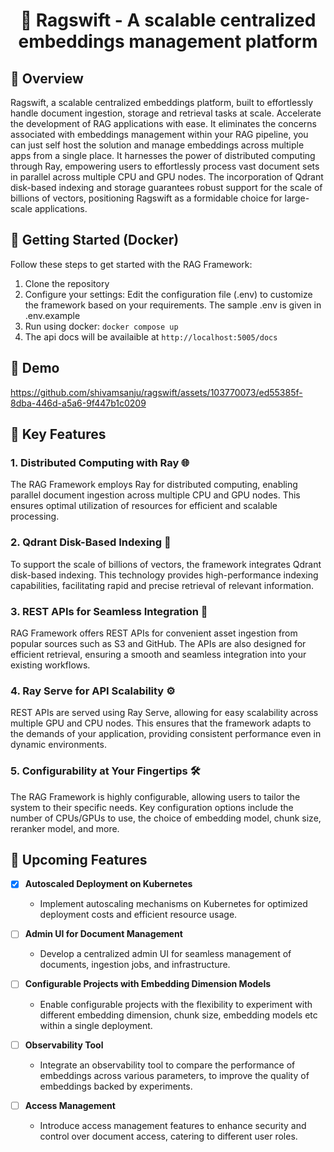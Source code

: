 <h1 align="center"> 🚀 Ragswift - A scalable centralized embeddings management platform </h1>

## 🔗 Overview

Ragswift, a scalable centralized embeddings platform, built to effortlessly handle document ingestion, storage and retrieval tasks at scale. Accelerate the development of RAG applications with ease. It eliminates the concerns associated with embeddings management within your RAG pipeline, you can just self host the solution and manage embeddings across multiple apps from a single place.
It harnesses the power of distributed computing through Ray, empowering users to effortlessly process vast document sets in parallel across multiple CPU and GPU nodes. The incorporation of Qdrant disk-based indexing and storage guarantees robust support for the scale of billions of vectors, positioning Ragswift as a formidable choice for large-scale applications.

## 🔗 Getting Started (Docker)

Follow these steps to get started with the RAG Framework:

1. Clone the repository
2. Configure your settings: Edit the configuration file (.env) to customize the framework based on your requirements. The sample .env is given in .env.example
3. Run using docker: `docker compose up`
4. The api docs will be availaible at `http://localhost:5005/docs`

## 🔗 Demo

https://github.com/shivamsanju/ragswift/assets/103770073/ed55385f-8dba-446d-a5a6-9f447b1c0209

## 🔗 Key Features

### 1. Distributed Computing with Ray 🌐

The RAG Framework employs Ray for distributed computing, enabling parallel document ingestion across multiple CPU and GPU nodes. This ensures optimal utilization of resources for efficient and scalable processing.

### 2. Qdrant Disk-Based Indexing 💽

To support the scale of billions of vectors, the framework integrates Qdrant disk-based indexing. This technology provides high-performance indexing capabilities, facilitating rapid and precise retrieval of relevant information.

### 3. REST APIs for Seamless Integration 🔄

RAG Framework offers REST APIs for convenient asset ingestion from popular sources such as S3 and GitHub. The APIs are also designed for efficient retrieval, ensuring a smooth and seamless integration into your existing workflows.

### 4. Ray Serve for API Scalability ⚙️

REST APIs are served using Ray Serve, allowing for easy scalability across multiple GPU and CPU nodes. This ensures that the framework adapts to the demands of your application, providing consistent performance even in dynamic environments.

### 5. Configurability at Your Fingertips 🛠️
The RAG Framework is highly configurable, allowing users to tailor the system to their specific needs. Key configuration options include the number of CPUs/GPUs to use, the choice of embedding model, chunk size, reranker model, and more.


## 🔗 Upcoming Features

- [x] **Autoscaled Deployment on Kubernetes**
  - Implement autoscaling mechanisms on Kubernetes for optimized deployment costs and efficient resource usage.

- [ ] **Admin UI for Document Management**
  - Develop a centralized admin UI for seamless management of documents, ingestion jobs, and infrastructure.

- [ ] **Configurable Projects with Embedding Dimension Models**
  - Enable configurable projects with the flexibility to experiment with different embedding dimension, chunk size, embedding models etc within a single deployment.

- [ ] **Observability Tool**
  - Integrate an observability tool to compare the performance of embeddings across various parameters, to improve the quality of embeddings backed by experiments.

- [ ] **Access Management**
  - Introduce access management features to enhance security and control over document access, catering to different user roles.

